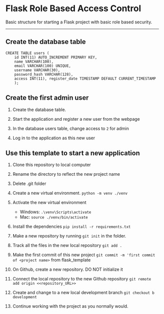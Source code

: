 # Flask Role Based Access Control
Basic structure for starting a Flask project with basic role based security.

---

Create the database table
---
```
CREATE TABLE users (
    id INT(11) AUTO_INCREMENT PRIMARY KEY,
    name VARCHAR(100),
    email VARCHAR(100) UNIQUE,
    username VARCHAR(30),
    password_hash VARCHAR(128),
    access INT(11), register_date TIMESTAMP DEFAULT CURRENT_TIMESTAMP
    );
```

Create the first admin user
---

1. Create the database table.

2. Start the application and register a new user from the webpage

3. In the database users table, change access to ``` 2 ``` for admin

4. Log in to the application as this new user


Use this template to start a new application
---
1. Clone this repository to local computer

2. Rename the directory to reflect the new project name

3. Delete .git folder

4. Create a new virtual environment. ```python -m venv ./venv```

5. Activate the new virtual environment
   - Windows:  ```.\venv\Scripts\activate```
   - Mac:  ```source ./venv/bin/activate```

6. Install the dependencies ```pip install -r requirements.txt```

7. Make a new repository by running ```git init``` in the folder.

8. Track all the files in the new local repository ```git add .```

9. Make the first commit of this new project ```git commit -m 'first commit of <project name>``` from flask_template

10. On Github, create a new repository. DO NOT initialize it

11. Connect the local repository to the new Github repository ```git remote add origin <<repository_URL>>```

12. Create and change to a new local development branch ```git checkout b development```

13. Continue working with the project as you normally would.

